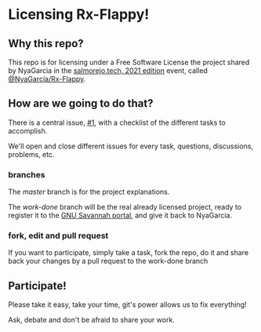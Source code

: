 # Licensing Rx-Flappy!
## Why this repo?
This repo is for licensing under a Free Software License the project shared by NyaGarcia in the [salmorejo.tech, 2021 edition](https://salmorejo.tech/2021) event, called [@NyaGarcía/Rx-Flappy](https://github.com/NyaGarcia/Rx-Flappy).

## How are we going to do that?
There is a central issue, [#1](https://github.com/aulasoftwarelibre/Rx-Flappy/issues/1), with a checklist of the different tasks to accomplish.

We'll open and close different issues for every task, questions, discussions, problems, etc.

### branches
The *master* branch is for the project explanations.

The *work-done* branch will be the real already licensed project, ready to register it to the [GNU Savannah portal](https://savannah.nongnu.org/), and give it back to NyaGarcia.

### fork, edit and pull request
If you want to participate, simply take a task, fork the repo, do it and share back your changes by a pull request to the work-done branch

## Participate!
Please take it easy, take your time, git's power allows us to fix everything!

Ask, debate and don't be afraid to share your work.


